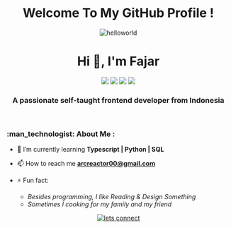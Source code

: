 <h1 align="center">Welcome To My GitHub Profile !</h1>
<div align="center">
  <img src="https://i.ibb.co.com/P9wdsPT/helloworld.png" alt="helloworld" border="0">
</div>

<h1 align="center">Hi 👋, I'm Fajar</h1>
<div id="badges" align="center">
  <img src="https://img.shields.io/badge/LinkedIn-0077B5?style=for-the-badge&logo=linkedin&logoColor=white">
  <img src="https://img.shields.io/badge/Codepen-000000?style=for-the-badge&logo=codepen&logoColor=white">
  <img src="https://img.shields.io/badge/Twitter-1DA1F2?style=for-the-badge&logo=twitter&logoColor=white">
  <img src="https://img.shields.io/badge/Discord-7289DA?style=for-the-badge&logo=discord&logoColor=white">
</div>
<h3 align="center">A passionate self-taught frontend developer from Indonesia</h3>
<br>

<h3>:man_technologist: About Me :</h3>

- 🌱 I’m currently learning **Typescript | Python | SQL**

- 📫 How to reach me **arcreactor00@gmail.com**

- ⚡ Fun fact: 
  <ul>
    <li><em>Besides programming, I like Reading & Design Something</em></li>
    <li><em>Sometimes I cooking for my family and my friend</em></li>
  </ul>

<div id="header" align="center">
  <a href="https://gifyu.com/image/SBRA1"><img src="https://s1.gifyu.com/images/SBRA1.gif" alt="lets connect" border="0" /></a>
</div>



